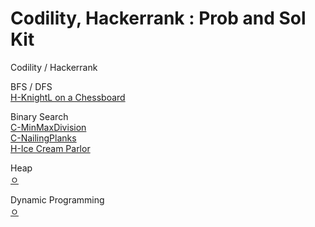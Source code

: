 # Codility, Hackerrank : Prob and Sol Kit

Codility / Hackerrank  

BFS / DFS   
[H-KnightL on a Chessboard](https://github.com/hyoo14/coding-study/blob/main/EngPlatform/Hackerrank_BFS_DFS_KnightL%20on%20a%20Chessboard.ipynb)  

Binary Search  
[C-MinMaxDivision](https://github.com/hyoo14/coding-study/blob/main/EngPlatform/Codility_BinarySearch_MinMaxDivision.ipynb)  
[C-NailingPlanks](https://github.com/hyoo14/coding-study/blob/main/EngPlatform/Codility_BinarySearch_NailingPlanks.ipynb)  
[H-Ice Cream Parlor](https://github.com/hyoo14/coding-study/blob/main/EngPlatform/Hackerrank_BinarySearch_Ice%20Cream%20Parlor.ipynb)
  

Heap   
[ㅇ](ㅇ)  

Dynamic Programming  
[ㅇ](ㅇ)  

